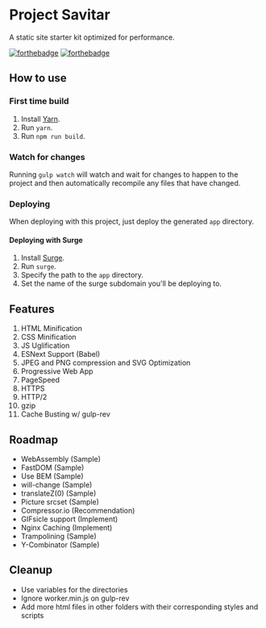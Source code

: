 # Project Savitar
A static site starter kit optimized for performance.

[![forthebadge](http://forthebadge.com/images/badges/powered-by-electricity.svg)](http://forthebadge.com)
[![forthebadge](http://forthebadge.com/images/badges/built-with-love.svg)](http://forthebadge.com)

## How to use

### First time build
1. Install [Yarn](https://yarnpkg.com/).
2. Run `yarn`.
2. Run `npm run build`.

### Watch for changes
Running `gulp watch` will watch and wait for changes to happen to the project and then automatically recompile any files that have changed.

### Deploying
When deploying with this project, just deploy the generated `app` directory.

#### Deploying with Surge
1. Install [Surge](http://surge.sh/).
2. Run `surge`.
3. Specify the path to the `app` directory.
4. Set the name of the surge subdomain you'll be deploying to.

## Features
1. HTML Minification
2. CSS Minification
3. JS Uglification
4. ESNext Support (Babel)
5. JPEG and PNG compression and SVG Optimization
6. Progressive Web App
7. PageSpeed
8. HTTPS
9. HTTP/2
10. gzip
11. Cache Busting w/ gulp-rev

## Roadmap
- WebAssembly (Sample)
- FastDOM (Sample)
- Use BEM (Sample)
- will-change (Sample)
- translateZ(0) (Sample)
- Picture srcset (Sample)
- Compressor.io (Recommendation)
- GIFsicle support (Implement)
- Nginx Caching (Implement)
- Trampolining (Sample)
- Y-Combinator (Sample)

## Cleanup
- Use variables for the directories
- Ignore worker.min.js on gulp-rev
- Add more html files in other folders with their corresponding styles and scripts